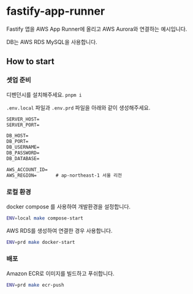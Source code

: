 # fastify-app-runner

Fastify 앱을 AWS App Runner에 올리고 AWS Aurora와 연결하는 예시입니다.

DB는 AWS RDS MySQL을 사용합니다.

## How to start

### 셋업 준비

디펜던시를 설치해주세요.
`pnpm i`

`.env.local` 파일과 `.env.prd` 파일을 아래와 같이 생성해주세요.

```txt
SERVER_HOST=
SERVER_PORT=

DB_HOST=
DB_PORT=
DB_USERNAME=
DB_PASSWORD=
DB_DATABASE=

AWS_ACCOUNT_ID=
AWS_REGION=       # ap-northeast-1 서울 리전
```

### 로컬 환경

docker compose 를 사용하여 개발환경을 설정합니다.

```bash
ENV=local make compose-start
```

AWS RDS를 생성하여 연결한 경우 사용합니다.

```bash
ENV=prd make docker-start
```

### 배포

Amazon ECR로 이미지를 빌드하고 푸쉬합니다.

```bash
ENV=prd make ecr-push
```
